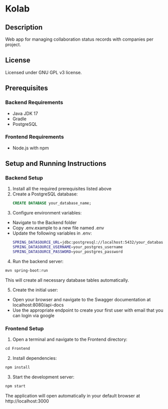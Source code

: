 # Kolab

## Description

Web app for managing collaboration status records with companies per project.

## License

Licensed under GNU GPL v3 license.

## Prerequisites

### Backend Requirements

- Java JDK 17
- Gradle
- PostgreSQL

### Frontend Requirements

- Node.js with npm

## Setup and Running Instructions

### Backend Setup

1. Install all the required prerequisites listed above
2. Create a PostgreSQL database:
   ```sql
   CREATE DATABASE your_database_name;
   ```
3. Configure environment variables:

- Navigate to the Backend folder
- Copy .env.example to a new file named .env
- Update the following variables in .env:
  ```bash
  SPRING_DATASOURCE_URL=jdbc:postgresql://localhost:5432/your_database_name
  SPRING_DATASOURCE_USERNAME=your_postgres_username
  SPRING_DATASOURCE_PASSWORD=your_postgres_password
  ```

4. Run the backend server:

```bash
mvn spring-boot:run
```

This will create all necessary database tables automatically.

5. Create the initial user:

- Open your browser and navigate to the Swagger documentation at localhost:8080/api-docs
- Use the appropriate endpoint to create your first user with email that you can login via google

### Frontend Setup

1. Open a terminal and navigate to the Frontend directory:

```bash
cd Frontend
```

2. Install dependencies:

```bash
npm install
```

3. Start the development server:

```bash
npm start
```

The application will open automatically in your default browser at http://localhost:3000
